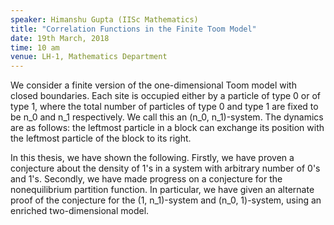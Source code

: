 ```yaml
---
speaker: Himanshu Gupta (IISc Mathematics) 
title: "Correlation Functions in the Finite Toom Model"
date: 19th March, 2018
time: 10 am
venue: LH-1, Mathematics Department
---
```


We consider a finite version of the one-dimensional Toom model with
closed boundaries. Each site is occupied either by a particle of type 0
or of type 1, where the total number of particles of type 0 and type 1
are fixed to be n_0 and n_1 respectively. We call this an (n_0,
n_1)-system. The dynamics are as follows: the leftmost particle in a
block can exchange its position with the leftmost particle of the block
to its right.

In this thesis, we have shown the following. Firstly, we have proven a
conjecture
about the density of 1's in a system with arbitrary number of 0's and
1's. Secondly,
we have made progress on a conjecture for the nonequilibrium partition
function. In
particular, we have given an alternate proof of the conjecture for the
(1, n_1)-system
and (n_0, 1)-system, using an enriched two-dimensional model.
